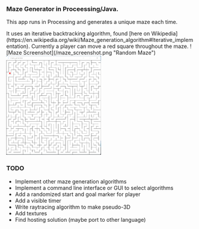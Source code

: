 ### Maze Generator in Proceessing/Java.
<p>This app runs in Processing and generates a unique maze each time. </p>
It uses an iterative backtracking algorithm, found [here on Wikipedia](https://en.wikipedia.org/wiki/Maze_generation_algorithm#Iterative_implementation). Currently a player can move a red square throughout the maze.
![Maze Screenshot](/maze_screenshot.png "Random Maze")
<img src="/maze_screenshot.png" style="height:50%; width:50%" />

### TODO
- Implement other maze generation algorithms
- Implement a command line interface or GUI to select algorithms
- Add a randomized start and goal marker for player
- Add a visible timer
- Write raytracing algorithm to make pseudo-3D
- Add textures
- Find hosting solution (maybe port to other language)
